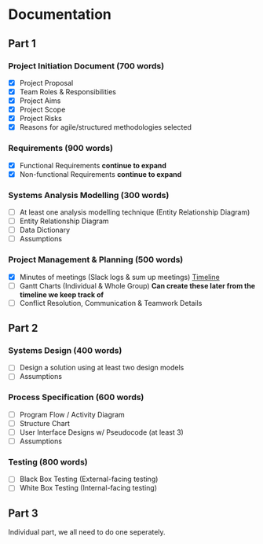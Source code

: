 # Documentation

## Part 1
### Project Initiation Document (700 words)
- [x] Project Proposal
- [x] Team Roles & Responsibilities
- [x] Project Aims
- [x] Project Scope
- [x] Project Risks
- [x] Reasons for agile/structured methodologies selected

### Requirements (900 words)
- [x] Functional Requirements __continue to expand__
- [x] Non-functional Requirements __continue to expand__

### Systems Analysis Modelling (300 words)
- [ ] At least one analysis modelling technique (Entity Relationship Diagram)
 - [ ] Entity Relationship Diagram
 - [ ] Data Dictionary
- [ ] Assumptions

### Project Management & Planning (500 words)
- [x] Minutes of meetings (Slack logs & sum up meetings) [Timeline](timeline.md)
- [ ] Gantt Charts (Individual & Whole Group) __Can create these later from the timeline we keep track of__
- [ ] Conflict Resolution, Communication & Teamwork Details

## Part 2
### Systems Design (400 words)
- [ ] Design a solution using at least two design models
- [ ] Assumptions

### Process Specification (600 words)
- [ ] Program Flow / Activity Diagram
- [ ] Structure Chart
- [ ] User Interface Designs w/ Pseudocode (at least 3)
- [ ] Assumptions

### Testing (800 words)
- [ ] Black Box Testing (External-facing testing)
- [ ] White Box Testing (Internal-facing testing)

## Part 3
Individual part, we all need to do one seperately.
